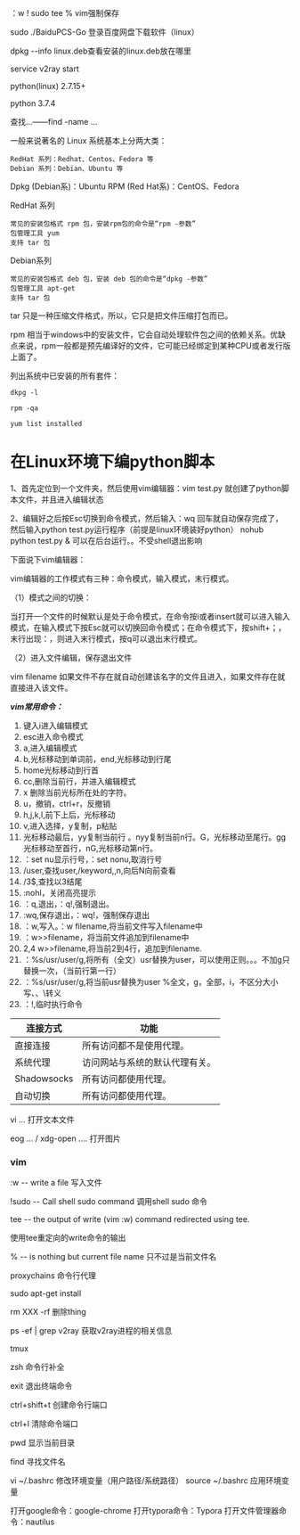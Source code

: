 

：w ! sudo tee % vim强制保存

sudo ./BaiduPCS-Go 登录百度网盘下载软件（linux）

dpkg --info linux.deb查看安装的linux.deb放在哪里

service v2ray start

python(linux) 2.7.15+

python 3.7.4

查找...——find -name ...

一般来说著名的 Linux 系统基本上分两大类：

    RedHat 系列：Redhat、Centos、Fedora 等
    Debian 系列：Debian、Ubuntu 等

Dpkg (Debian系)：Ubuntu
RPM (Red Hat系)：CentOS、Fedora

RedHat 系列

    常见的安装包格式 rpm 包，安装rpm包的命令是“rpm -参数”
    包管理工具 yum
    支持 tar 包

Debian系列

    常见的安装包格式 deb 包，安装 deb 包的命令是“dpkg -参数”
    包管理工具 apt-get
    支持 tar 包

tar 只是一种压缩文件格式，所以，它只是把文件压缩打包而已。

rpm 相当于windows中的安装文件，它会自动处理软件包之间的依赖关系。优缺点来说，rpm一般都是预先编译好的文件，它可能已经绑定到某种CPU或者发行版上面了。

列出系统中已安装的所有套件：
```
dkpg -l

rpm -qa  

yum list installed
```





# 在Linux环境下编python脚本

1、首先定位到一个文件夹，然后使用vim编辑器：vim test.py 就创建了python脚本文件，并且进入编辑状态

2、编辑好之后按Esc切换到命令模式，然后输入：wq 回车就自动保存完成了，然后输入python  test.py运行程序（前提是linux环境装好python）          nohub  python test.py &     可以在后台运行。。不受shell退出影响

 

下面说下vim编辑器：

vim编辑器的工作模式有三种：命令模式，输入模式，末行模式。

（1）模式之间的切换：

当打开一个文件的时候默认是处于命令模式，在命令按i或者insert就可以进入输入模式，在输入模式下按Esc就可以切换回命令模式；在命令模式下，按shift+；，末行出现：，则进入末行模式，按q可以退出末行模式。

（2）进入文件编辑，保存退出文件

vim   filename 如果文件不存在就自动创建该名字的文件且进入，如果文件存在就直接进入该文件。

***vim常用命令：***

1. 键入i进入编辑模式
2. esc进入命令模式
3. a,进入编辑模式
4. b,光标移动到单词前，end,光标移动到行尾
5. home光标移动到行首
6. cc,删除当前行，并进入编辑模式
7. x 删除当前光标所在处的字符。
8. u，撤销，ctrl+r，反撤销
9. h,j,k,l,前下上后，光标移动
10. v,进入选择，y复制，p粘贴
11. 光标移动最后，yy复制当前行 。nyy复制当前n行。G，光标移动至尾行。gg光标移动至首行，nG,光标移动第n行。
11. ：set nu显示行号，：set nonu,取消行号
12. /user,查找user,/keyword,,n,向后N向前查看
13. /3$,查找以3结尾
14. :nohl，关闭高亮提示
15. ：q,退出，：q!,强制退出。
16. :wq,保存退出，：wq!，强制保存退出
17. ：w,写入。：w filename,将当前文件写入filename中
18. ：w>>filename，将当前文件追加到filename中
19. 2,4 w>>filename,将当前2到4行，追加到filename.
20. ：%s/usr/user/g,将所有（全文）usr替换为user，可以使用正则。。。不加g只替换一次，（当前行第一行）
21. ：%s/usr/user/g,将当前usr替换为user
    %全文，g，全部，i，不区分大小写、、\转义
22. ：!,临时执行命令





| 连接方式    | 功能                           |
| ----------- | ------------------------------ |
| 直接连接    | 所有访问都不是使用代理。       |
| 系统代理    | 访问网站与系统的默认代理有关。 |
| Shadowsocks | 所有访问都使用代理。           |
| 自动切换    | 所有访问都使用代理。           |





vi ...   打开文本文件

eog ...  /   xdg-open  ....    打开图片



### vim

:w -- write a file                                               写入文件

!sudo -- Call shell sudo command         调用shell sudo 命令

tee -- the output of write (vim :w) command redirected using tee. 

使用tee重定向的write命令的输出

% -- is nothing but current file name   只不过是当前文件名



proxychains 命令行代理

sudo apt-get install

rm XXX -rf 删除thing

ps -ef | grep v2ray 获取v2ray进程的相关信息

tmux

zsh 命令行补全

exit 退出终端命令

ctrl+shift+t 创建命令行端口

ctrl+l 清除命令端口

pwd 显示当前目录

find 寻找文件名

vi ~/.bashrc 修改环境变量（用户路径/系统路径）
source ~/.bashrc 应用环境变量

打开google命令：google-chrome
打开typora命令：Typora
打开文件管理器命令：nautilus

